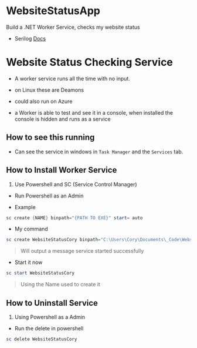 # WebsiteStatusApp
Build a .NET Worker Service, checks my website status

- Serilog [Docs](https://serilog.net/)

# Website Status Checking Service

- A worker service runs all the time with no input.

- on Linux these are Deamons
- could also run on Azure

- a Worker is able to test and see it in a console, when installed the console is hidden and runs as a service

## How to see this running

- Can see the service in windows in `Task Manager` and the `Services` tab.

## How to Install Worker Service

1. Use Powershell and SC (Service Control Manager)

  - Run Powershell as an Admin

  - Example
  ```powershell
  sc create {NAME} binpath="{PATH TO EXE}" start= auto
  ```
  
  - My command
  ```powershell
  sc create WebsiteStatusCory binpath="C:\Users\Cory\Documents\_Code\WebsiteStatusApp\WebsiteStatus\bin\Release\WebsiteStatus.exe" start= auto
  ```
  
  > Will output a message service started successfully

  - Start it now
  ```powershell
  sc start WebsiteStatusCory
  ```
  > Using the Name used to create it

## How to Uninstall Service

1. Using Powershell as a Admin

  - Run the delete in powershell
  ```powershell
  sc delete WebsiteStatusCory
  ```

